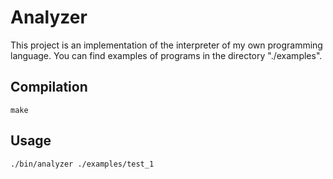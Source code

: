 # Analyzer
This project is an implementation of the interpreter of my own programming language. You can find examples of programs in the directory "./examples".

## Compilation
```
make
```

## Usage
```
./bin/analyzer ./examples/test_1
```
